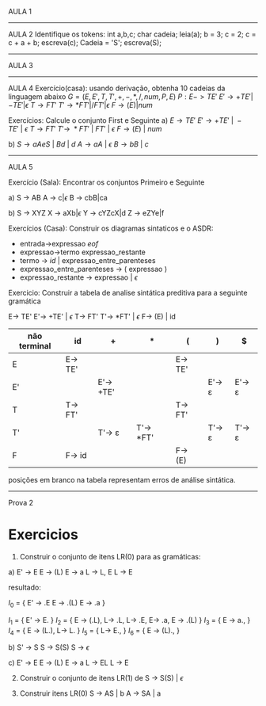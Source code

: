 AULA 1

---
AULA 2
Identifique os tokens:
	int a,b,c;
	char cadeia;
	leia(a);
	b = 3;
	c = 2;
	c = c + a + b;
	escreva(c);
	Cadeia = 'S';
	escreva(S);	

---
AULA 3

---
AULA 4
Exercício(casa): usando derivação, obtenha 10 cadeias da linguagem abaixo
$G = ({E, E', T, T'}, {+,-,*,/,num}, P, E)$
$P:  E -> TE'$
	$E' \rightarrow +TE' | - TE' | \epsilon$
    $T \rightarrow FT'$
    $T' \rightarrow *FT' | /FT' | \epsilon$
    $F \rightarrow (E) | num$

Exercícios: Calcule o conjunto First e Seguinte
a) 
  $E \rightarrow TE'$
  $E' \rightarrow +TE' \ | \ - TE' \ | \ \epsilon$
  $T \rightarrow FT'$
  $T' \rightarrow \ *FT' \ | \ FT' \ | \ \epsilon$
  $F \rightarrow (E) \ | \ num$

b)  $S\rightarrow aAeS \ | \ Bd \ | \ d$
	$A\rightarrow aA \ | \ \epsilon$
	$B\rightarrow bB \ | \ c$

---
AULA 5

Exercício (Sala):
Encontrar os conjuntos Primeiro e Seguinte

a) S -> AB
   A -> c|$\epsilon$
   B -> cbB|ca 

b) S -> XYZ
    X -> aXb|$\epsilon$
    Y -> cYZcX|d
    Z -> eZYe|f

Exercícios (Casa):
Construir os diagramas sintaticos e o ASDR:
- entrada->expressao _eof_
- expressao->termo expressao_restante
- termo -> _id_ | expressao_entre_parenteses
- expressao_entre_parenteses -> ( expressao )
- expressao_restante -> expressao | $\epsilon$


Exercicio: Construir a tabela de analise sintática preditiva para a seguinte gramática

E-> TE'
E'-> +TE' | $\epsilon$
T-> FT'
T'-> *FT' | $\epsilon$
F-> (E) | id


| não terminal | id      | +         | *         | (       | )      | $      |
| ------------ | ------- | --------- | --------- | ------- | ------ | ------ |
| E            | E-> TE' |           |           | E-> TE' |        |        |
| E'           |         | E'-> +TE' |           |         | E'-> ε | E'-> ε |
| T            | T-> FT' |           |           | T-> FT' |        |        |
| T'           |         | T'-> ε    | T'-> *FT' |         | T'-> ε | T'-> ε |
| F            | F-> id  |           |           | F-> (E) |        |        |

posições em branco na tabela representam erros de análise sintática.

---

Prova 2

# Exercicios

1. Construir o conjunto de itens LR(0) para as gramáticas:

a) 
E' -> E
E -> (L)
E -> a
L -> L, E 
L -> E

resultado: 

$I_0$ = {
    E' -> .E
    E -> .(L)
    E -> .a
}

$I_1$ = {
    E' -> E.
}
$I_2$ = {
    E -> (.L),
    L-> .L,
    L-> .E,
    E-> .a,
    E -> .(L)
}
$I_3$ = {
    E -> a.,
}
$I_4$ = {
    E -> (L.),
    L-> L.
}
$I_5$ = {
    L-> E.,
}
$I_6$ = {
    E -> (L).,
}


b) 
S' -> S
S -> S(S) 
S -> $\epsilon$

c) 
E' -> E
E -> (L) 
E -> a 
L -> EL 
L -> E


2. Construir o conjunto de itens LR(1)  de S -> S(S) | $\epsilon$


3. Construir itens LR(0) 
S -> AS | b 
A -> SA | a
